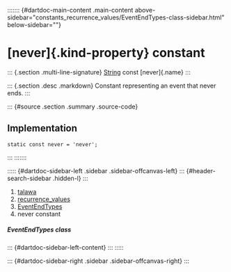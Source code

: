 ::::::: {#dartdoc-main-content .main-content above-sidebar="constants_recurrence_values/EventEndTypes-class-sidebar.html" below-sidebar=""}
<div>

# [never]{.kind-property} constant

</div>

::: {.section .multi-line-signature}
[String](https://api.flutter.dev/flutter/dart-core/String-class.html)
const [never]{.name}
:::

::: {.section .desc .markdown}
Constant representing an event that never ends.
:::

::: {#source .section .summary .source-code}
## Implementation

``` language-dart
static const never = 'never';
```
:::
:::::::

::::: {#dartdoc-sidebar-left .sidebar .sidebar-offcanvas-left}
::: {#header-search-sidebar .hidden-l}
:::

1.  [talawa](../../index.html)
2.  [recurrence_values](../../constants_recurrence_values/)
3.  [EventEndTypes](../../constants_recurrence_values/EventEndTypes-class.html)
4.  never constant

##### EventEndTypes class

::: {#dartdoc-sidebar-left-content}
:::
:::::

::: {#dartdoc-sidebar-right .sidebar .sidebar-offcanvas-right}
:::
